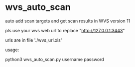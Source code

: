 # wvs_auto_scan
auto add scan targets and  get scan results in WVS version 11

pls use your wvs web url to replace "http://127.0.0.1:3443"

urls are in file './wvs_url.xls'

usage:

python3 wvs_auto_scan.py username password
